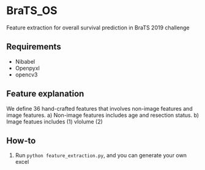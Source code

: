 # BraTS_OS
Feature extraction for overall survival prediction in BraTS 2019 challenge
## Requirements
* Nibabel
* Openpyxl
* opencv3

## Feature explanation
We define 36 hand-crafted features that involves non-image features and image features. 
a) Non-image features includes age and resection status.
b) Image featues includes 
(1) vlolume
(2) 

## How-to
1. Run ``` python feature_extraction.py ```, and you can generate your own excel

## 
